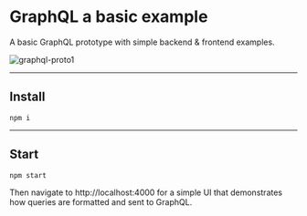 # GraphQL a basic example

A basic GraphQL prototype with simple backend &amp; frontend examples.

![graphql-proto1](https://user-images.githubusercontent.com/344140/34897666-1ff07400-f7a4-11e7-8c19-a12d5647ebbf.gif)

---

## Install

```
npm i
```

---

## Start

```
npm start
```

Then navigate to http://localhost:4000 for a simple UI that demonstrates how
queries are formatted and sent to GraphQL.
